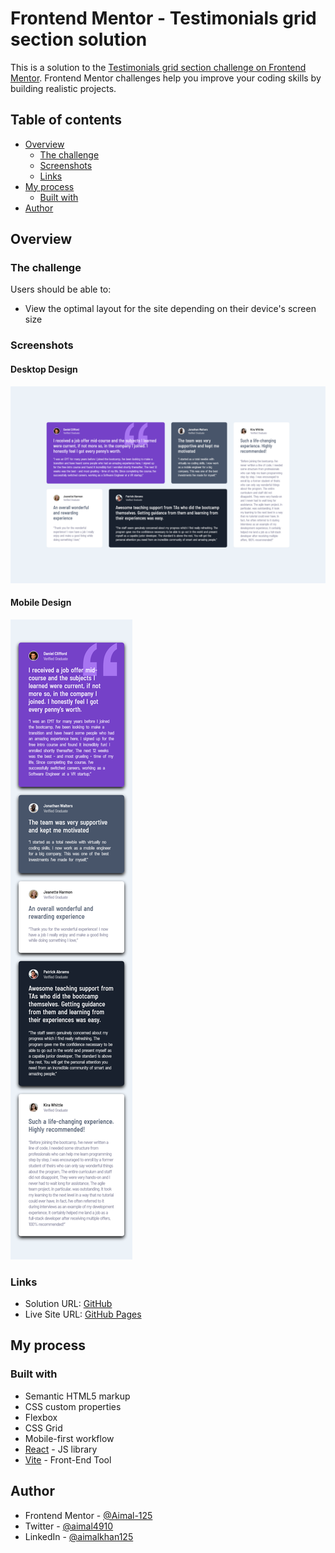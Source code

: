 # Frontend Mentor - Testimonials grid section solution

This is a solution to the [Testimonials grid section challenge on Frontend Mentor](https://www.frontendmentor.io/challenges/testimonials-grid-section-Nnw6J7Un7). Frontend Mentor challenges help you improve your coding skills by building realistic projects. 

## Table of contents

- [Overview](#overview)
  - [The challenge](#the-challenge)
  - [Screenshots](#screenshots)
  - [Links](#links)
- [My process](#my-process)
  - [Built with](#built-with) 
- [Author](#author) 

## Overview

### The challenge

Users should be able to:

- View the optimal layout for the site depending on their device's screen size

### Screenshots

#### Desktop Design

![](./screenshots/desktop.png)

#### Mobile Design

![](./screenshots/mobile.png)

### Links

- Solution URL: [GitHub](https://github.com/Aimal-125/testimonials-grid.git)
- Live Site URL: [GitHub Pages](https://aimal-125.github.io/testimonials-grid/)

## My process

### Built with

- Semantic HTML5 markup
- CSS custom properties
- Flexbox
- CSS Grid
- Mobile-first workflow
- [React](https://reactjs.org/) - JS library
- [Vite](https://vitejs.dev/) - Front-End Tool

## Author

- Frontend Mentor - [@Aimal-125](https://www.frontendmentor.io/profile/Aimal-125)
- Twitter - [@aimal4910](https://www.twitter.com/aimal4910)
- LinkedIn - [@aimalkhan125](https://www.linkedin.com/in/aimalkhan125)